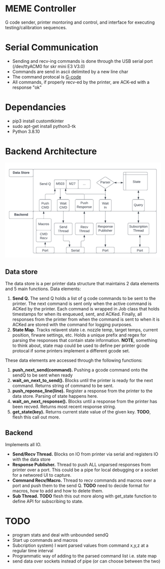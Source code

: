 # MEME Controller

G code sender, printer montoring and control, and interface for executing testing/calibration sequences.

# Serial Communication

* Sending and recv-ing commands is done through the USB serial port (/dev/ttyACM0 for skr mini E3 V3.0)
* Commands are send in ascii delimited by a new line char
* The command protocal is [G-code](../marlin/Marlin_Docs/_gcode/)
* All commands, if properly recv-ed by the printer, are ACK-ed with a response "ok" 

# Dependancies
* pip3 install customtkinter
* sudo apt-get install python3-tk
* Python 3.8.10

# Backend Architecture

![alt text](MEME_Backend.png)

## Data store
The data store is a per printer data structure that maintains 2 data elements and 5 main functions. Data elements:

1) **Send Q.** The send Q holds a list of g code commands to be sent to the printer. The next command is sent only when the active command is ACKed by the printer. Each command is wrapped in Job class that holds timestamps for when its enqueued, sent, and ACKed. Finally, all responses from the printer from when the command is sent to when it is ACKed are stored with the command for logging purposes.
2) **State Map**. Tracks relavent state i.e. nozzle temp, target temps, current position, firware settings, etc. Holds a unique prefix and regex for parsing the responses that contain state information. **NOTE**, something to think about, state map could be used to define per printer gcode protocal if some printers implement a different gcode set.

These data elements are accessed through the following functions:

1) **push_next_send(command).** Pushing a gcode command onto the sendQ to be sent when ready
2) **wait_on_next_to_send().** Blocks until the printer is ready for the next command. Returns string of command to be sent.
3) **push_reponse_line(line).** Register a response from the printer to the data store. Parsing of state happens here.
4) **wait_on_next_response().** Blocks until a response from the printer has been recved. Returns most recent response string.
5) **get_state(key).** Returns current state value of the given key. **TODO**, flesh this call out more.

## Backend
Implements all IO.
* **Send/Recv Thread.** Blocks on IO from printer via serial and registers IO with the data store
* **Response Publisher.** Thread to push ALL unparsed responses from printer over a port. This could be a pipe for local debugging or a socket for a networed UI to capture.
* **Command Recv/Macro.** Thread to recv commands and macros over a port and push them to the send Q. **TODO** need to decide format for macros, how to add and how to delete them.
* **Sub Thread.** **TODO** flesh this out more along with get_state function to define API for subscribing to state.

# TODO
* program stats and deal with unbounded sendQ
* Start up commands and macros
* Subcription system) I want parsed values from command x,y,z at a regular time interval
* Programmatic way of adding to the parsed command list i.e. state map
* send data over sockets instead of pipe (or can choose between the two)